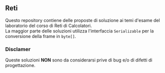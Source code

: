 ## Reti
Questo repository contiene delle proposte di soluzione ai temi d'esame del laboratorio del corso di Reti di Calcolatori.
<br>La maggior parte delle soluzioni utilizza l'interfaccia <code>Serializable</code> per la conversione della frame in <code>byte[]</code>.
### Disclamer
Queste soluzioni <b>NON</b> sono da considerarsi prive di bug e/o di difetti di progettazione.